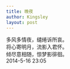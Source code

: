 ```yaml
---
title: 晚夜
author: Kingsley
layout: post
---
```

多风多情夜，缱绻诉所哀。<br/>
将心寄明月，流影入君怀。<br/>
倾尽意相随，惊梦影徘徊。<br/>
2014-5-16 23:05
